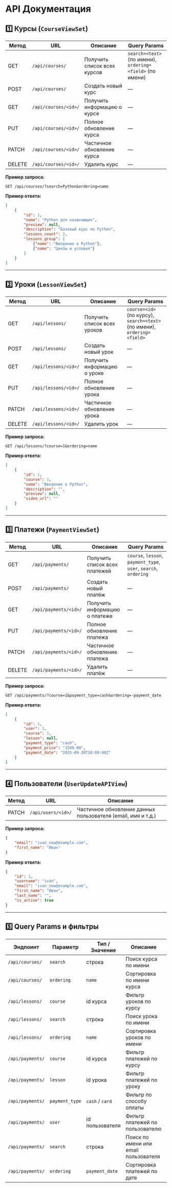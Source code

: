 
# API Документация

## 1️⃣ Курсы (`CourseViewSet`)

| Метод | URL | Описание | Query Params |
|-------|-----|----------|--------------|
| GET | `/api/courses/` | Получить список всех курсов | `search=<text>` (по имени), `ordering=<field>` (по имени) |
| POST | `/api/courses/` | Создать новый курс | — |
| GET | `/api/courses/<id>/` | Получить информацию о курсе | — |
| PUT | `/api/courses/<id>/` | Полное обновление курса | — |
| PATCH | `/api/courses/<id>/` | Частичное обновление курса | — |
| DELETE | `/api/courses/<id>/` | Удалить курс | — |

**Пример запроса:**
```http
GET /api/courses/?search=Python&ordering=name
```

**Пример ответа:**
```json
[
    {
        "id": 1,
        "name": "Python для начинающих",
        "preview": null,
        "description": "Базовый курс по Python",
        "lessons_count": 2,
        "lessons_group": [
            {"name": "Введение в Python"},
            {"name": "Циклы и условия"}
        ]
    }
]
```

---

## 2️⃣ Уроки (`LessonViewSet`)

| Метод | URL | Описание | Query Params |
|-------|-----|----------|--------------|
| GET | `/api/lessons/` | Получить список всех уроков | `course=<id>` (по курсу), `search=<text>` (по имени), `ordering=<field>` |
| POST | `/api/lessons/` | Создать новый урок | — |
| GET | `/api/lessons/<id>/` | Получить информацию о уроке | — |
| PUT | `/api/lessons/<id>/` | Полное обновление урока | — |
| PATCH | `/api/lessons/<id>/` | Частичное обновление урока | — |
| DELETE | `/api/lessons/<id>/` | Удалить урок | — |

**Пример запроса:**
```
GET /api/lessons/?course=1&ordering=name
```

**Пример ответа:**
```json
[
    {
        "id": 1,
        "course": 1,
        "name": "Введение в Python",
        "description": "",
        "preview": null,
        "video_url": ""
    }
]
```

---

## 3️⃣ Платежи (`PaymentViewSet`)

| Метод | URL | Описание | Query Params |
|-------|-----|----------|--------------|
| GET | `/api/payments/` | Получить список всех платежей | `course`, `lesson`, `payment_type`, `user`, `search`, `ordering` |
| POST | `/api/payments/` | Создать новый платёж | — |
| GET | `/api/payments/<id>/` | Получить информацию о платеже | — |
| PUT | `/api/payments/<id>/` | Полное обновление платежа | — |
| PATCH | `/api/payments/<id>/` | Частичное обновление платежа | — |
| DELETE | `/api/payments/<id>/` | Удалить платёж | — |

**Пример запроса:**
```
GET /api/payments/?course=1&payment_type=cash&ordering=-payment_date
```

**Пример ответа:**
```json
[
    {
        "id": 1,
        "user": 1,
        "course": 1,
        "lesson": null,
        "payment_type": "cash",
        "payment_price": "1500.00",
        "payment_date": "2025-09-20T10:00:00Z"
    }
]
```

---

## 4️⃣ Пользователи (`UserUpdateAPIView`)

| Метод | URL | Описание |
|-------|-----|----------|
| PATCH | `/api/users/<id>/` | Частичное обновление данных пользователя (email, имя и т.д.) |

**Пример запроса:**
```json
{
    "email": "ivan_new@example.com",
    "first_name": "Иван"
}
```

**Пример ответа:**
```json
{
    "id": 1,
    "username": "ivan",
    "email": "ivan_new@example.com",
    "first_name": "Иван",
    "last_name": "",
    "is_active": true
}
```

---

## 5️⃣ Query Params и фильтры

| Эндпоинт | Параметр | Тип / Значение | Описание | Пример |
|-----------|----------|----------------|----------|--------|
| `/api/courses/` | `search` | строка | Поиск курса по имени | `/api/courses/?search=Python` |
| `/api/courses/` | `ordering` | `name` | Сортировка по имени курса | `/api/courses/?ordering=name` |
| `/api/lessons/` | `course` | id курса | Фильтр уроков по курсу | `/api/lessons/?course=1` |
| `/api/lessons/` | `search` | строка | Поиск урока по имени | `/api/lessons/?search=API` |
| `/api/lessons/` | `ordering` | `name` | Сортировка уроков по имени | `/api/lessons/?ordering=name` |
| `/api/payments/` | `course` | id курса | Фильтр платежей по курсу | `/api/payments/?course=1` |
| `/api/payments/` | `lesson` | id урока | Фильтр платежей по уроку | `/api/payments/?lesson=2` |
| `/api/payments/` | `payment_type` | `cash` / `card` | Фильтр по способу оплаты | `/api/payments/?payment_type=cash` |
| `/api/payments/` | `user` | id пользователя | Фильтр платежей по пользователю | `/api/payments/?user=1` |
| `/api/payments/` | `search` | строка | Поиск по имени или email пользователя | `/api/payments/?search=ivan` |
| `/api/payments/` | `ordering` | `payment_date` | Сортировка платежей по дате | `/api/payments/?ordering=-payment_date` |
